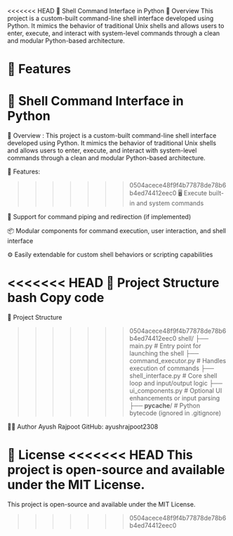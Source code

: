 <<<<<<< HEAD
🔧 Shell Command Interface in Python
📌 Overview
This project is a custom-built command-line shell interface developed using Python. It mimics the behavior of traditional Unix shells and allows users to enter, execute, and interact with system-level commands through a clean and modular Python-based architecture.

🚀 Features
=======
# 🔧 Shell Command Interface in Python
📌 Overview :
This project is a custom-built command-line shell interface developed using Python. It mimics the behavior of traditional Unix shells and allows users to enter, execute, and interact with system-level commands through a clean and modular Python-based architecture.

🚀 Features: 
>>>>>>> 0504acece48f9f4b77878de78b6b4ed74412eec0
🖥️ Execute built-in and system commands

🔄 Support for command piping and redirection (if implemented)

📦 Modular components for command execution, user interaction, and shell interface

⚙️ Easily extendable for custom shell behaviors or scripting capabilities

<<<<<<< HEAD
📁 Project Structure
bash
Copy code
=======

📁 Project Structure
>>>>>>> 0504acece48f9f4b77878de78b6b4ed74412eec0
shell/
├── main.py                 # Entry point for launching the shell
├── command_executor.py     # Handles execution of commands
├── shell_interface.py      # Core shell loop and input/output logic
├── ui_components.py        # Optional UI enhancements or input parsing
├── __pycache__/            # Python bytecode (ignored in .gitignore)

🧑‍💻 Author
Ayush Rajpoot
GitHub: ayushrajpoot2308

📄 License
<<<<<<< HEAD
This project is open-source and available under the MIT License.
=======
This project is open-source and available under the MIT License.
>>>>>>> 0504acece48f9f4b77878de78b6b4ed74412eec0
